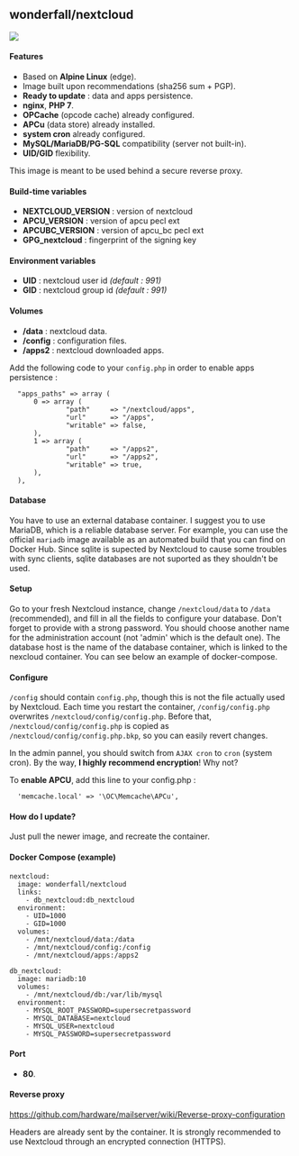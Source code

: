 ## wonderfall/nextcloud

![](https://pix.schrodinger.io/lwq5gNX5/mSPk3B7c.png)

#### Features
- Based on **Alpine Linux** (edge).
- Image built upon recommendations (sha256 sum + PGP).
- **Ready to update** : data and apps persistence.
- **nginx**, **PHP 7**.
- **OPCache** (opcode cache) already configured.
- **APCu** (data store) already installed.
- **system cron** already configured.
- **MySQL/MariaDB/PG-SQL** compatibility (server not built-in).
- **UID/GID** flexibility.

This image is meant to be used behind a secure reverse proxy.

#### Build-time variables
- **NEXTCLOUD_VERSION** : version of nextcloud
- **APCU_VERSION** : version of apcu pecl ext
- **APCUBC_VERSION** : version of apcu_bc pecl ext
- **GPG_nextcloud** : fingerprint of the signing key

#### Environment variables
- **UID** : nextcloud user id *(default : 991)*
- **GID** : nextcloud group id *(default : 991)*

#### Volumes
- **/data** : nextcloud data.
- **/config** : configuration files.
- **/apps2** : nextcloud downloaded apps.

Add the following code to your `config.php` in order to enable apps persistence :

```
  "apps_paths" => array (
      0 => array (
              "path"     => "/nextcloud/apps",
              "url"      => "/apps",
              "writable" => false,
      ),
      1 => array (
              "path"     => "/apps2",
              "url"      => "/apps2",
              "writable" => true,
      ),
  ),
```

#### Database
You have to use an external database container. I suggest you to use MariaDB, which is a reliable database server. For example, you can use the official `mariadb` image available as an automated build that you can find on Docker Hub. Since sqlite is supected by Nextcloud to cause some troubles with sync clients, sqlite databases are not suported as they shouldn't be used. 

#### Setup
Go to your fresh Nextcloud instance, change `/nextcloud/data` to `/data` (recommended), and fill in all the fields to configure your database. Don't forget to provide with a strong password. You should choose another name for the administration account (not 'admin' which is the default one). The database host is the name of the database container, which is linked to the nexcloud container. You can see below an example of docker-compose.

#### Configure
`/config` should contain `config.php`, though this is not the file actually used by Nextcloud. Each time you restart the container, `/config/config.php` overwrites `/nextcloud/config/config.php`. Before that, `/nextcloud/config/config.php` is copied as `/nextcloud/config/config.php.bkp`, so you can easily revert changes.

In the admin pannel, you should switch from `AJAX cron` to `cron` (system cron). By the way, **I highly recommend encryption**! Why not?

To **enable APCU**, add this line to your config.php :

```
  'memcache.local' => '\OC\Memcache\APCu',
```

#### How do I update?
Just pull the newer image, and recreate the container.

#### Docker Compose (example)
```
nextcloud:
  image: wonderfall/nextcloud
  links:
    - db_nextcloud:db_nextcloud
  environment:
    - UID=1000
    - GID=1000
  volumes:
    - /mnt/nextcloud/data:/data
    - /mnt/nextcloud/config:/config
    - /mnt/nextcloud/apps:/apps2

db_nextcloud:
  image: mariadb:10
  volumes:
    - /mnt/nextcloud/db:/var/lib/mysql
  environment:
    - MYSQL_ROOT_PASSWORD=supersecretpassword
    - MYSQL_DATABASE=nextcloud
    - MYSQL_USER=nextcloud
    - MYSQL_PASSWORD=supersecretpassword
```

#### Port
- **80**.

#### Reverse proxy
https://github.com/hardware/mailserver/wiki/Reverse-proxy-configuration

Headers are already sent by the container. It is strongly recommended to use Nextcloud through an encrypted connection (HTTPS).
